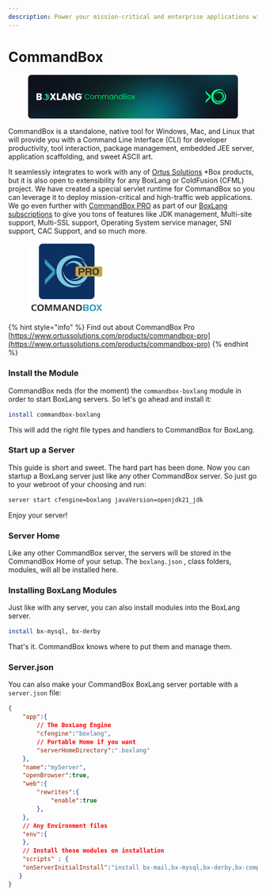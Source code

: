 ```yaml
---
description: Power your mission-critical and enterprise applications with CommandBox
---
```


# CommandBox

<figure><img src="../../.gitbook/assets/commandbox.png" alt=""><figcaption></figcaption></figure>

CommandBox is a standalone, native tool for Windows, Mac, and Linux that will provide you with a Command Line Interface (CLI) for developer productivity, tool interaction, package management, embedded JEE server, application scaffolding, and sweet ASCII art.&#x20;

It seamlessly integrates to work with any of [Ortus Solutions](http://www.ortussolutions.com/products) \*Box products, but it is also open to extensibility for any BoxLang or ColdFusion (CFML) project.  We have created a special servlet runtime for CommandBox so you can leverage it to deploy mission-critical and high-traffic web applications.  We go even further with [CommandBox PRO](https://www.ortussolutions.com/products/commandbox-pro) as part of our [BoxLang subscriptions](https://boxlang.io/plans) to give you tons of features like JDK management, Multi-site support, Multi-SSL support, Operating System service manager, SNI support, CAC Support, and so much more.

<figure><img src="../../.gitbook/assets/image.png" alt="" width="156"><figcaption></figcaption></figure>

{% hint style="info" %}
Find out about CommandBox Pro [https://www.ortussolutions.com/products/commandbox-pro](https://www.ortussolutions.com/products/commandbox-pro)
{% endhint %}

### Install the Module <a href="#versioning" id="versioning"></a>

CommandBox neds (for the moment) the `commandbox-boxlang` module in order to start BoxLang servers.  So let's go ahead and install it:

```bash
install commandbox-boxlang
```

This will add the right file types and handlers to CommandBox for BoxLang.

### Start up a Server

This guide is short and sweet.  The hard part has been done.  Now you can startup a BoxLang server just like any other CommandBox server.  So just go to your webroot of your choosing and run:

```bash
server start cfengine=boxlang javaVersion=openjdk21_jdk
```

Enjoy your server!

### Server Home

Like any other CommandBox server, the servers will be stored in the CommandBox Home of your setup.  The `boxlang.json` , class folders, modules, will all be installed here.

### Installing BoxLang Modules

Just like with any server, you can also install modules into the BoxLang server.

```bash
install bx-mysql, bx-derby
```

That's it. CommandBox knows where to put them and manage them.

### Server.json

You can also make your CommandBox BoxLang server portable with a `server.json` file:

```json
{
    "app":{
        // The BoxLang Engine
        "cfengine":"boxlang",
        // Portable Home if you want
        "serverHomeDirectory":".boxlang"
    },
    "name":"myServer",
    "openBrowser":true,
    "web":{
        "rewrites":{
            "enable":true
        },
    },
    // Any Environment files
    "env":{
    },
    // Install these modules on installation
    "scripts" : {
 	"onServerInitialInstall":"install bx-mail,bx-mysql,bx-derby,bx-compat"
   }
}

```
